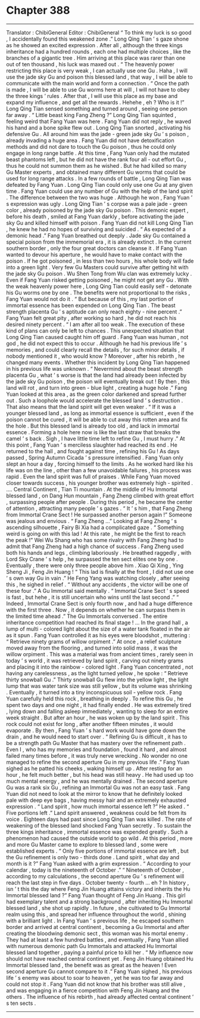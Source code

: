 
# Chapter 388


---

Translator : ChibiGeneral Editor : ChibiGeneral
“ To think my luck is so good , I accidentally found this weakened zone .” Long Qing Tian ’ s gaze shone as he showed an excited expression .
After all , although the three kings inheritance had a hundred rounds , each one had multiple choices , like the branches of a gigantic tree .
Him arriving at this place was rarer than one out of ten thousand , his luck was maxed out .
“ The heavenly power restricting this place is very weak , I can actually use one Gu . Haha , I will use the jade sky Gu and poison this blessed land , that way , I will be able to communicate with the main world and form a connection .
“ Once the path is made , I will be able to use Gu worms here at will , I will not have to obey the three kings ’ rules . After that , I will use this place as my base and expand my influence , and get all the rewards . Hehehe , eh ? Who is it !”
Long Qing Tian sensed something and turned around , seeing one person far away .
“ Little beast king Fang Zheng ?” Long Qing Tian squinted , feeling weird that Fang Yuan was here .
Fang Yuan did not reply , he waved his hand and a bone spike flew out .
Long Qing Tian snorted , activating his defensive Gu .
All around him was the jade - green jade sky Gu ’ s poison , already invading a huge area . Fang Yuan did not have detoxification methods and did not dare to touch the Gu poison , thus he could only engage in long range battle .
At this time , Fang Yuan only had the mutated beast phantoms left , but he did not have the rank four all - out effort Gu , thus he could not summon them as he wished .
But he had killed so many Gu Master experts , and obtained many different Gu worms that could be used for long range attacks .
In a few rounds of battle , Long Qing Tian was defeated by Fang Yuan .
Long Qing Tian could only use one Gu at any given time . Fang Yuan could use any number of Gu with the help of the land spirit . The difference between the two was huge .
Although he won , Fang Yuan ’ s expression was ugly .
Long Qing Tian ’ s corpse was a pale jade - green color , already poisoned by the jade sky Gu poison .
This demonic expert , before his death , smiled at Fang Yuan darkly , before activating the jade sky Gu and killed himself with poison .
Fang Yuan did not kill Long Qing Tian , he knew he had no hopes of surviving and suicided .
“ As expected of a demonic head .” Fang Yuan breathed out deeply .
Jade sky Gu contained a special poison from the immemorial era , it is already extinct . In the current southern border , only the four great doctors can cleanse it .
If Fang Yuan wanted to devour his aperture , he would have to make contact with the poison . If he got poisoned , in less than two hours , his whole body will fade into a green light .
Very few Gu Masters could survive after getting hit with the jade sky Gu poison .
Wu Shen Tong from Wu clan was extremely lucky .
Even if Fang Yuan risked getting poisoned , he might not get any Gu . With the weak heavenly power here , Long Qing Tian could easily self - detonate his Gu worms one by one .
The benefits were not proportional to the risks , Fang Yuan would not do it .
“ But because of this , my last portion of immortal essence has been expended on Long Qing Tian . The beast strength placenta Gu ’ s aptitude can only reach eighty - nine percent .”
Fang Yuan felt great pity , after working so hard , he did not reach his desired ninety percent .
“ I am after all too weak . The execution of these kind of plans can only be left to chances .
This unexpected situation that Long Qing Tian caused caught him off guard .
Fang Yuan was human , not god , he did not expect this to occur .
Although he had his previous life ’ s memories , and could clearly recall the details , for such minor details , if nobody mentioned it , who would know ?
Moreover , after his rebirth , he changed many events . Whether this incident by Long Qing Tian happened in his previous life was unknown .
“ Nevermind about the beast strength placenta Gu , what ’ s worse is that the land had already been infected by the jade sky Gu poison , the poison will eventually break out ! By then , this land will rot , and turn into green - blue light , creating a huge hole .”
Fang Yuan looked at this area , as the green color darkened and spread further out .
Such a loophole would accelerate the blessed land ’ s destruction . That also means that the land spirit will get even weaker .
“ If it was a younger blessed land , as long as immortal essence is sufficient , even if the poison cannot be cured , it will be able to cut away this rotten area and fix the hole . But this blessed land is already too old , and lack in immortal essence . Forming a hole here now is like the last straw that breaks the camel ’ s back . Sigh , I have little time left to refine Gu , I must hurry .”
At this point , Fang Yuan ’ s merciless slaughter had reached its end . He returned to the hall , and fought against time , refining his Gu !
As days passed , Spring Autumn Cicada ’ s pressure intensified .
Fang Yuan only slept an hour a day , forcing himself to the limits .
As he worked hard like his life was on the line , other than a few unavoidable failures , his process was rapid . Even the land spirit was full of praises .
While Fang Yuan moved closer towards success , his younger brother was extremely high - spirited .
….
Central Continent , Tian Ti mountain .
At the middle of Hu Immortal blessed land , on Dang Hun mountain , Fang Zheng climbed with great effort , surpassing people after people .
During this period , he became the center of attention , attracting many people ’ s gazes .
“ It ’ s him , that Fang Zheng from Immortal Crane Sect ! He surpassed another person again !” Someone was jealous and envious .
“ Fang Zheng …” Looking at Fang Zheng ’ s ascending silhouette , Fairy Bi Xia had a complicated gaze .
“ Something weird is going on with this lad ! At this rate , he might be the first to reach the peak !” Wei Wu Shang who has some rivalry with Fang Zheng had to admit that Fang Zheng had a high chance of success .
Fang Zheng used both his hands and legs , climbing laboriously .
He breathed raggedly , with Lord Sky Crane ’ s help , he surpassed the ten sect elites one by one .
Eventually , there were only three people above him .
Xiao Qi Xing , Ying Sheng Ji , Feng Jin Huang !
“ This lad is finally at the front , I did not use one ’ s own way Gu in vain .” He Feng Yang was watching closely , after seeing this , he sighed in relief .
“ Without any accidents , the victor will be one of these four .” A Gu Immortal said mentally .
“ Immortal Crane Sect ’ s speed is fast , but hehe , it is still uncertain who wins until the last second .”
“ Indeed , Immortal Crane Sect is only fourth now , and had a huge difference with the first three . Now , it depends on whether he can surpass them in the limited time ahead .”
The Gu Immortals conversed .
The entire inheritance competition had reached its final stage !
…
In the grand hall , a lump of multi - colored light about the size of a water tank floated in the air as it spun .
Fang Yuan controlled it as his eyes were bloodshot , muttering : “ Retrieve ninety grams of willow orpiment .”
At once , a relief sculpture moved away from the flooring , and turned into solid mass , it was the willow orpiment .
This was a material was from ancient times , rarely seen in today ’ s world , it was retrieved by land spirit , carving out ninety grams and placing it into the rainbow - colored light .
Fang Yuan concentrated , not having any carelessness , as the light turned yellow , he spoke : “ Retrieve thirty snowball Gu .”
Thirty snowball Gu flew into the yellow light , the light lump that was water tank size was still yellow , but its volume was shrinking .
Eventually , it turned into a tiny inconspicuous soil - yellow rock .
Fang Yuan carefully held this rock , breathing in deeply . To refine this Gu , he spent two days and one night , it had finally ended .
He was extremely tired , lying down and falling asleep immediately , wanting to sleep for an entire week straight .
But after an hour , he was woken up by the land spirit .
This rock could not exist for long , after another fifteen minutes , it would evaporate . By then , Fang Yuan ’ s hard work would have gone down the drain , and he would need to start over .
“ Refining Gu is difficult , it has to be a strength path Gu Master that has mastery over the refinement path . Even I , who has my memories and foundation , found it hard , and almost failed many times before , it was truly nerve wrecking . No wonder no one managed to refine the second aperture Gu in my previous life .”
Fang Yuan sighed as he patted his cheeks , waking himself up .
After resting for an hour , he felt much better , but his head was still heavy . He had used up too much mental energy , and he was mentally drained .
The second aperture Gu was a rank six Gu , refining an Immortal Gu was not an easy task .
Fang Yuan did not need to look at the mirror to know that he definitely looked pale with deep eye bags , having messy hair and an extremely exhausted expression .
“ Land spirit , how much immortal essence left ?” He asked .
“ Five portions left .” Land spirit answered , weakness could be felt from its voice .
Eighteen days had past since Long Qing Tian was killed .
The rate of weakening of the blessed land shocked Fang Yuan secretly .
To sustain the three kings inheritance , immortal essence was expended greatly . Such a phenomenon had caused the outside world to go wild .
At this period , more and more Gu Master came to explore to blessed land , some were established experts .
“ Only five portions of immortal essence are left , but the Gu refinement is only two - thirds done . Land spirit , what day and month is it ?” Fang Yuan asked with a grim expression .
“ According to your calendar , today is the nineteenth of October .”
“ Nineteenth of October , according to my calculations , the second aperture Gu ’ s refinement will reach the last step in five days . October twenty - fourth … eh ? In history , isn ’ t this the day where Feng Jin Huang attains victory and inherits the Hu Immortal blessed land ?” Fang Yuan thought of Feng Jin Huang .
This girl had exemplary talent and a strong background , after inheriting Hu Immortal blessed land , she shot up rapidly . In future , she cultivated to Gu Immortal realm using this , and spread her influence throughout the world , shining with a brilliant light .
In Fang Yuan ’ s previous life , he escaped southern border and arrived at central continent , becoming a Gu Immortal and after creating the bloodwing demonic sect , this woman was his mortal enemy . They had at least a few hundred battles , and eventually , Fang Yuan allied with numerous demonic path Gu Immortals and attacked Hu Immortal blessed land together , paying a painful price to kill her .
“ My influence now should not have reached central continent yet . Feng Jin Huang obtained Hu Immortal blessed land , the benefit was as great as the heaven ! Even second aperture Gu cannot compare to it .”
Fang Yuan sighed , his previous life ’ s enemy was about to soar to heaven , yet he was too far away and could not stop it .
Fang Yuan did not know that his brother was still alive , and was engaging in a fierce competition with Feng Jin Huang and the others .
The influence of his rebirth , had already affected central continent ’ s ten sects .

---

